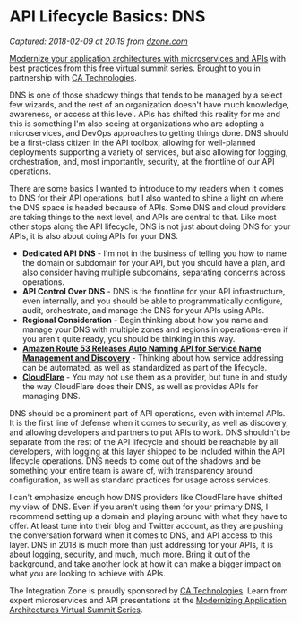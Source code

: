 # API Lifecycle Basics: DNS

_Captured: 2018-02-09 at 20:19 from [dzone.com](https://dzone.com/articles/api-lifecycle-basics-dns?edition=355134&utm_source=Zone%20Newsletter&utm_medium=email&utm_campaign=integration%202018-02-08)_

[Modernize your application architectures with microservices and APIs](https://dzone.com/go?i=224221&u=https%3A%2F%2Fad.doubleclick.net%2Fddm%2Ftrackclk%2FN6040.130331DZONE%2FB11298547.150503462%3Bdc_trk_aid%3D321267892%3Bdc_trk_cid%3D81668997%3Bdc_lat%3D%3Bdc_rdid%3D%3Btag_for_child_directed_treatment%3D) with best practices from this free virtual summit series. Brought to you in partnership with [CA Technologies](https://dzone.com/go?i=224221&u=https%3A%2F%2Fad.doubleclick.net%2Fddm%2Ftrackclk%2FN6040.130331DZONE%2FB11298547.150503462%3Bdc_trk_aid%3D321267892%3Bdc_trk_cid%3D81668997%3Bdc_lat%3D%3Bdc_rdid%3D%3Btag_for_child_directed_treatment%3D).

DNS is one of those shadowy things that tends to be managed by a select few wizards, and the rest of an organization doesn't have much knowledge, awareness, or access at this level. APIs has shifted this reality for me and this is something I'm also seeing at organizations who are adopting a microservices, and DevOps approaches to getting things done. DNS should be a first-class citizen in the API toolbox, allowing for well-planned deployments supporting a variety of services, but also allowing for logging, orchestration, and, most importantly, security, at the frontline of our API operations.

There are some basics I wanted to introduce to my readers when it comes to DNS for their API operations, but I also wanted to shine a light on where the DNS space is headed because of APIs. Some DNS and cloud providers are taking things to the next level, and APIs are central to that. Like most other stops along the API lifecycle, DNS is not just about doing DNS for your APIs, it is also about doing APIs for your DNS.

  * **Dedicated API DNS** \- I'm not in the business of telling you how to name the domain or subdomain for your API, but you should have a plan, and also consider having multiple subdomains, separating concerns across operations.
  * **API Control Over DNS** \- DNS is the frontline for your API infrastructure, even internally, and you should be able to programmatically configure, audit, orchestrate, and manage the DNS for your APIs using APIs.
  * **Regional Consideration** \- Begin thinking about how you name and manage your DNS with multiple zones and regions in operations-even if you aren't quite ready, you should be thinking in this way.
  * **[Amazon Route 53 Releases Auto Naming API for Service Name Management and Discovery](https://aws.amazon.com/about-aws/whats-new/2017/12/amazon-route-53-releases-auto-naming-api-name-service-management/)** \- Thinking about how service addressing can be automated, as well as standardized as part of the lifecycle.
  * **[CloudFlare](https://www.cloudflare.com/)** \- You may not use them as a provider, but tune in and study the way CloudFlare does their DNS, as well as provides APIs for managing DNS.

DNS should be a prominent part of API operations, even with internal APIs. It is the first line of defense when it comes to security, as well as discovery, and allowing developers and partners to put APIs to work. DNS shouldn't be separate from the rest of the API lifecycle and should be reachable by all developers, with logging at this layer shipped to be included within the API lifecycle operations. DNS needs to come out of the shadows and be something your entire team is aware of, with transparency around configuration, as well as standard practices for usage across services.

I can't emphasize enough how DNS providers like CloudFlare have shifted my view of DNS. Even if you aren't using them for your primary DNS, I recommend setting up a domain and playing around with what they have to offer. At least tune into their blog and Twitter account, as they are pushing the conversation forward when it comes to DNS, and API access to this layer. DNS in 2018 is much more than just addressing for your APIs, it is about logging, security, and much, much more. Bring it out of the background, and take another look at how it can make a bigger impact on what you are looking to achieve with APIs.

The Integration Zone is proudly sponsored by [CA Technologies](https://dzone.com/go?i=224222&u=https%3A%2F%2Fad.doubleclick.net%2Fddm%2Ftrackclk%2FN6040.130331DZONE%2FB11298547.150503463%3Bdc_trk_aid%3D321267794%3Bdc_trk_cid%3D81669195%3Bdc_lat%3D%3Bdc_rdid%3D%3Btag_for_child_directed_treatment%3D). Learn from expert microservices and API presentations at the [Modernizing Application Architectures Virtual Summit Series](https://dzone.com/go?i=224222&u=https%3A%2F%2Fad.doubleclick.net%2Fddm%2Ftrackclk%2FN6040.130331DZONE%2FB11298547.150503463%3Bdc_trk_aid%3D321267794%3Bdc_trk_cid%3D81669195%3Bdc_lat%3D%3Bdc_rdid%3D%3Btag_for_child_directed_treatment%3D).
